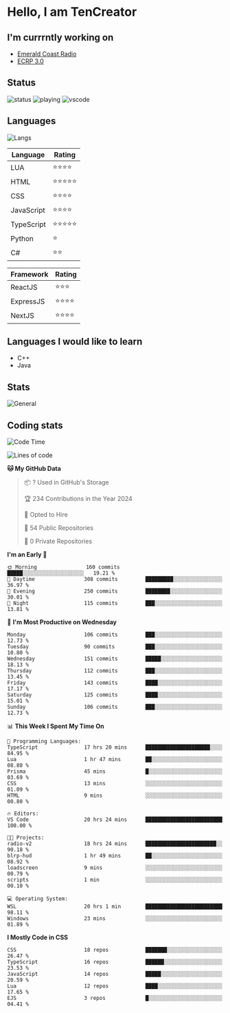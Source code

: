 # Hello, I am TenCreator

## I'm currrntly working on
- [Emerald Coast Radio](https://listen.emeraldcoastrp.com/)
- [ECRP 3.0](http://github.com/Emerald-Coast-Roleplay/)

## Status
![status](https://api.statusbadges.me/badge/status/518334475038359555?simple=true&style=for-the-badge)
![playing](https://api.statusbadges.me/badge/playing/518334475038359555?style=for-the-badge)
![vscode](https://api.statusbadges.me/badge/vscode/518334475038359555?style=for-the-badge)

## Languages
![Langs](https://github-readme-stats.vercel.app/api/top-langs/?username=tencreator&layout=compact&theme=radical)


|Language|Rating|
|--------|------|
|LUA|⭐️⭐️⭐️⭐️|
|HTML|⭐️⭐️⭐️⭐️⭐️|
|CSS|⭐️⭐️⭐️⭐️|
|JavaScript|⭐️⭐️⭐️⭐️|
|TypeScript|⭐️⭐️⭐️⭐️⭐️|
|Python|⭐️|
|C#|⭐️⭐️ |

|Framework|Rating|
|--------|------|
|ReactJS|⭐️⭐️⭐|
|ExpressJS|⭐️⭐️⭐️⭐️|
|NextJS|⭐️⭐️⭐⭐️|

## Languages I would like to learn
- C++
- Java

## Stats
![General](https://github-readme-stats.vercel.app/api?username=tencreator&show_icons=true&theme=radical)

## Coding stats

<!--START_SECTION:waka-->
![Code Time](http://img.shields.io/badge/Code%20Time-244%20hrs%2036%20mins-blue)

![Lines of code](https://img.shields.io/badge/From%20Hello%20World%20I%27ve%20Written-1.3%20million%20lines%20of%20code-blue)

**🐱 My GitHub Data** 

> 📦 ? Used in GitHub's Storage 
 > 
> 🏆 234 Contributions in the Year 2024
 > 
> 💼 Opted to Hire
 > 
> 📜 54 Public Repositories 
 > 
> 🔑 0 Private Repositories 
 > 
**I'm an Early 🐤** 

```text
🌞 Morning                160 commits         █████░░░░░░░░░░░░░░░░░░░░   19.21 % 
🌆 Daytime                308 commits         █████████░░░░░░░░░░░░░░░░   36.97 % 
🌃 Evening                250 commits         ████████░░░░░░░░░░░░░░░░░   30.01 % 
🌙 Night                  115 commits         ███░░░░░░░░░░░░░░░░░░░░░░   13.81 % 
```
📅 **I'm Most Productive on Wednesday** 

```text
Monday                   106 commits         ███░░░░░░░░░░░░░░░░░░░░░░   12.73 % 
Tuesday                  90 commits          ███░░░░░░░░░░░░░░░░░░░░░░   10.80 % 
Wednesday                151 commits         █████░░░░░░░░░░░░░░░░░░░░   18.13 % 
Thursday                 112 commits         ███░░░░░░░░░░░░░░░░░░░░░░   13.45 % 
Friday                   143 commits         ████░░░░░░░░░░░░░░░░░░░░░   17.17 % 
Saturday                 125 commits         ████░░░░░░░░░░░░░░░░░░░░░   15.01 % 
Sunday                   106 commits         ███░░░░░░░░░░░░░░░░░░░░░░   12.73 % 
```


📊 **This Week I Spent My Time On** 

```text
💬 Programming Languages: 
TypeScript               17 hrs 20 mins      █████████████████████░░░░   84.95 % 
Lua                      1 hr 47 mins        ██░░░░░░░░░░░░░░░░░░░░░░░   08.80 % 
Prisma                   45 mins             █░░░░░░░░░░░░░░░░░░░░░░░░   03.69 % 
CSS                      13 mins             ░░░░░░░░░░░░░░░░░░░░░░░░░   01.09 % 
HTML                     9 mins              ░░░░░░░░░░░░░░░░░░░░░░░░░   00.80 % 

🔥 Editors: 
VS Code                  20 hrs 24 mins      █████████████████████████   100.00 % 

🐱‍💻 Projects: 
radio-v2                 18 hrs 24 mins      ███████████████████████░░   90.18 % 
blrp-hud                 1 hr 49 mins        ██░░░░░░░░░░░░░░░░░░░░░░░   08.92 % 
loadscreen               9 mins              ░░░░░░░░░░░░░░░░░░░░░░░░░   00.79 % 
scripts                  1 min               ░░░░░░░░░░░░░░░░░░░░░░░░░   00.10 % 

💻 Operating System: 
WSL                      20 hrs 1 min        █████████████████████████   98.11 % 
Windows                  23 mins             ░░░░░░░░░░░░░░░░░░░░░░░░░   01.89 % 
```

**I Mostly Code in CSS** 

```text
CSS                      18 repos            ███████░░░░░░░░░░░░░░░░░░   26.47 % 
TypeScript               16 repos            ██████░░░░░░░░░░░░░░░░░░░   23.53 % 
JavaScript               14 repos            █████░░░░░░░░░░░░░░░░░░░░   20.59 % 
Lua                      12 repos            ████░░░░░░░░░░░░░░░░░░░░░   17.65 % 
EJS                      3 repos             █░░░░░░░░░░░░░░░░░░░░░░░░   04.41 % 
```




<!--END_SECTION:waka-->
